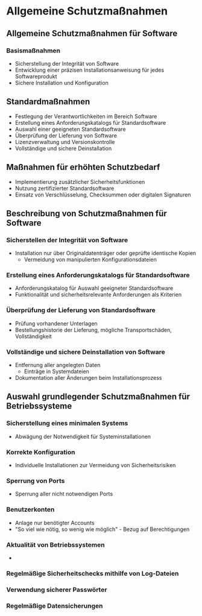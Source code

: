 # Allgemeine Schutzmaßnahmen

## Allgemeine Schutzmaßnahmen für Software

### Basismaßnahmen
- Sicherstellung der Integrität von Software
- Entwicklung einer präzisen Installationsanweisung für jedes Softwareprodukt
- Sichere Installation und Konfiguration

## Standardmaßnahmen
- Festlegung der Verantwortlichkeiten im Bereich Software
- Erstellung eines Anforderungskatalogs für Standardsoftware
- Auswahl einer geeigneten Standardsoftware
- Überprüfung der Lieferung von Software
- Lizenzverwaltung und Versionskontrolle
- Vollständige und sichere Deinstallation

## Maßnahmen für erhöhten Schutzbedarf
- Implementierung zusätzlicher Sicherheitsfunktionen
- Nutzung zertifizierter Standardsoftware
- Einsatz von Verschlüsselung, Checksummen oder digitalen Signaturen


## Beschreibung von Schutzmaßnahmen für Software

### Sicherstellen der Integrität von Software
- Installation nur über Originaldatenträger oder geprüfte identische Kopien
  - Vermeidung von manipulierten Konfigurationsdateien

### Erstellung eines Anforderungskatalogs für Standardsoftware
- Anforderungskatalog für Auswahl geeigneter Standardsoftware
- Funktionalität und sicherheitsrelevante Anforderungen als Kriterien

### Überprüfung der Lieferung von Standardsoftware
- Prüfung vorhandener Unterlagen
- Bestellungshistorie der Lieferung, mögliche Transportschäden, Vollständigkeit

### Vollständige und sichere Deinstallation von Software
- Entfernung aller angelegten Daten
  - Einträge in Systemdateien
- Dokumentation aller Änderungen beim Installationsprozess

## Auswahl grundlegender Schutzmaßnahmen für Betriebssysteme

### Sicherstellung eines minimalen Systems
- Abwägung der Notwendigkeit für Systeminstallationen

### Korrekte Konfiguration
- Individuelle Installationen zur Vermeidung von Sicherheitsrisiken

### Sperrung von Ports
- Sperrung aller nicht notwendigen Ports

### Benutzerkonten
- Anlage nur benötigter Accounts
- "So viel wie nötig, so wenig wie möglich" - Bezug auf Berechtigungen

### Aktualität von Betriebssystemen
- 

### Regelmäßige Sicherheitschecks mithilfe von Log-Dateien

### Verwendung sicherer Passwörter

### Regelmäßige Datensicherungen
